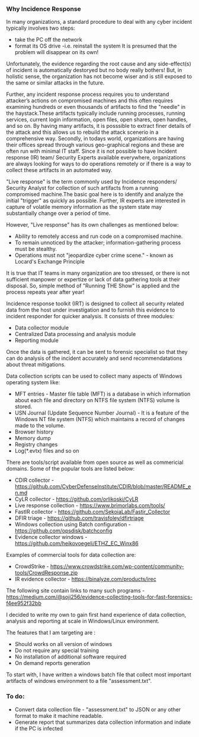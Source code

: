 ### Why Incidence Response 
In many organizations, a standard procedure to deal with any cyber incident typically involves two steps:
* take the PC off the network
* format its OS drive -i.e. reinstall the system
It is presumed that the problem will disappear on its own!

Unfortunately, the evidence regarding the root cause and any side-effect(s) of incident is automatically destoryed but no body really bothers! But, in holistic sense, the organization has not become wiser and is still exposed to the same or similar attacks in the future.

Further, any incident response process requires you to understand attacker’s actions on compromised machines and this often requires examining hundreds or even thousands of artifacts to find the "needle" in the haystack.These artifacts typically include running processes, running services, current login information, open files, open shares, open handles, and so on. By having many artifacts, it is posssible to extract finer details of the attack and this allows us to rebuild the attack scenerio in a comprehensive way.
Secondly, in todays world, organizations are having their offices spread through various geo-graphical regions and these are often run with minimal IT staff. Since it is not possible to have Incident response (IR) team/ Security Experts available everywhere, organizations are always looking for ways to do operations remotely or if there is a way to collect these artifacts in an automated way.

"Live response" is the term commonly used by Incidence responders/ Security Analyst for collection of such artifacts from a running compromised machine.The basic goal here is to identify and analyze the initial "trigger" as quickly as possible. Further, IR experts are interested in capture of volatile memory information as the system state may substantially change over a period of time.

However, "Live  response" has its own challenges as mentioned below:
* Ability to remotely access and run code on a compromised machine.
* To remain unnoticed by the attacker; information-gathering process must be stealthy.
* Operations must not "jeopardize cyber crime scene." - known as Locard's Exchange Principle

It is true that IT teams in many organization are too stressed, or there is not sufficient manpower or expertize or lack of data gathering tools at their disposal. So, simple method of "Running THE Show" is applied and the process repeats year after year!

Incidence response toolkit (IRT) is designed to collect all security related data from the host under investigation and to furnish this evidence to incident responder for quicker analysis. It consists of three modules:
* Data collector module
* Centralized Data processing and analysis module 
* Reporting module

Once the data is gathered, it can be sent to forensic specialist so that they can do analysis of the incident accurately and send recommendatations about threat mitigations.

Data collection scripts can be used to collect many aspects of Windows operating system like:
* MFT entries - Master file table (MFT) is a database in which information about each file and directory on NTFS file system (NTFS) volume is stored. 
* USN Journal (Update Sequence Number Journal) - It is a feature of the Windows NT file system (NTFS) which maintains a record of changes made to the volume.
* Browser history
* Memory dump
* Registry changes
* Log(*.evtx) files
 and so on

There are tools/script available from open source as well as commericial domains. Some of the popular tools are listed below:
* CDIR collector - https://github.com/CyberDefenseInstitute/CDIR/blob/master/README_en.md
* CyLR collector - https://github.com/orlikoski/CyLR
* Live response collection - https://www.brimorlabs.com/tools/
* FastIR collector - https://github.com/SekoiaLab/Fastir_Collector
* DFIR triage - https://github.com/travisfoley/dfirtriage
* Windows collection using Batch configuration - https://github.com/opsdisk/batchconfig
* Evidence collector windows - https://github.com/heikovoegeli/ETHZ_EC_Winx86

Examples of commercial tools for data collection are:
* CrowdStrike - https://www.crowdstrike.com/wp-content/community-tools/CrowdResponse.zip
* IR evidence collector - https://binalyze.com/products/irec


The following site contain links to many such programs - https://medium.com/@soji256/evidence-collecting-tools-for-fast-forensics-f4ee952f32bb

I decided to write my own to gain first hand experience of data collection, analysis and reporting at scale in Windows/Linux environment.

The features that I am targeting are :
* Should works on all version of windows 
* Do not require any special training
* No installation of additional software required
* On demand reports generation

To start with, I have written a windows batch file that collect most important artifacts of windows environment to a file "assessment.txt". 

### To do:
* Convert data collection file - "assessment.txt" to JSON or any other format to make it machine readable.
* Generate report that summarizes data collection information and indiate if the PC is infected
